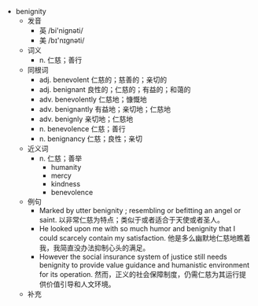 - benignity
  - 发音
    - 英 /bi'nignəti/
    - 美 /bɪ'nɪgnəti/
  - 词义
    - n. 仁慈；善行
  - 同根词
    - adj. benevolent 仁慈的；慈善的；亲切的
    - adj. benignant 良性的；仁慈的；有益的；和蔼的
    - adv. benevolently 仁慈地；慷慨地
    - adv. benignantly 有益地；亲切地；仁慈地
    - adv. benignly 亲切地；仁慈地
    - n. benevolence 仁慈；善行
    - n. benignancy 仁慈；良性；亲切
  - 近义词
    - n. 仁慈；善举
      - humanity
      - mercy
      - kindness
      - benevolence
  - 例句
    - Marked by utter benignity ; resembling or befitting an angel or saint. 以非常仁慈为特点；类似于或者适合于天使或者圣人。
    - He looked upon me with so much humor and benignity that I could scarcely contain my satisfaction. 他是多么幽默地仁慈地瞧着我，我简直没办法抑制心头的满足。
    - However the social insurance system of justice still needs benignity to provide value guidance and humanistic environment for its operation. 然而，正义的社会保障制度，仍需仁慈为其运行提供价值引导和人文环境。
  - 补充